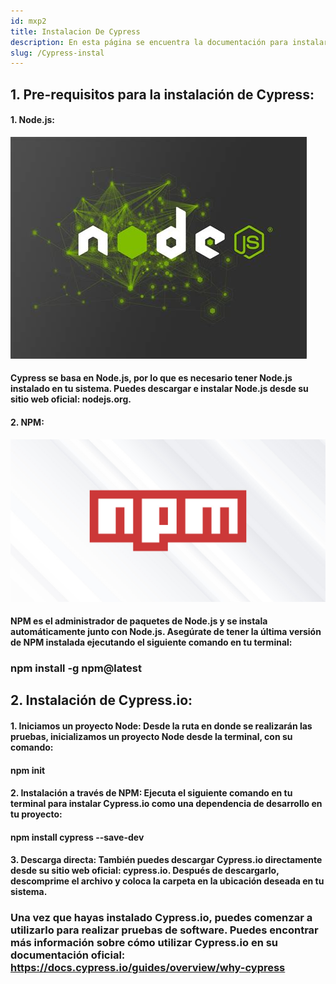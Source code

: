 ```yaml
---
id: mxp2
title: Instalacion De Cypress
description: En esta página se encuentra la documentación para instalar Cypress
slug: /Cypress-instal
---
```


## 1. Pre-requisitos para la instalación de Cypress:


#### 1.	Node.js:
![ejemplo](../img/node.jpeg)

 #### Cypress se basa en Node.js, por lo que es necesario tener Node.js instalado en tu sistema. Puedes descargar e instalar Node.js desde su sitio web oficial: nodejs.org.

#### 2.	NPM:
![ejemplo](../img/npm.jpeg)

 #### NPM es el administrador de paquetes de Node.js y se instala automáticamente junto con Node.js. Asegúrate de tener la última versión de NPM instalada ejecutando el siguiente comando en tu terminal:
### npm install -g npm@latest

## 2. Instalación de Cypress.io:
#### 1.	Iniciamos un proyecto Node: Desde la ruta en donde se realizarán las pruebas, inicializamos un proyecto Node desde la terminal, con su comando:
#### npm init 
#### 2.	Instalación a través de NPM: Ejecuta el siguiente comando en tu terminal para instalar Cypress.io como una dependencia de desarrollo en tu proyecto:
#### npm install cypress --save-dev
#### 3.	Descarga directa: También puedes descargar Cypress.io directamente desde su sitio web oficial: cypress.io. Después de descargarlo, descomprime el archivo y coloca la carpeta en la ubicación deseada en tu sistema.
### Una vez que hayas instalado Cypress.io, puedes comenzar a utilizarlo para realizar pruebas de software. Puedes encontrar más información sobre cómo utilizar Cypress.io en su documentación oficial: https://docs.cypress.io/guides/overview/why-cypress



